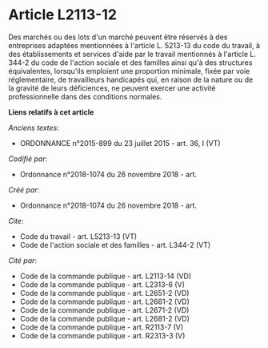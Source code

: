 # Article L2113-12

Des marchés ou des lots d'un marché peuvent être réservés à des entreprises adaptées mentionnées à l'article L. 5213-13 du
code du travail, à des établissements et services d'aide par le travail mentionnés à l'article L. 344-2 du code de l'action
sociale et des familles ainsi qu'à des structures équivalentes, lorsqu'ils emploient une proportion minimale, fixée par voie
réglementaire, de travailleurs handicapés qui, en raison de la nature ou de la gravité de leurs déficiences, ne peuvent
exercer une activité professionnelle dans des conditions normales.

**Liens relatifs à cet article**

_Anciens textes_:

  - ORDONNANCE n°2015-899 du 23 juillet 2015 - art. 36, I (VT)

_Codifié par_:

  - Ordonnance n°2018-1074 du 26 novembre 2018 - art.

_Créé par_:

  - Ordonnance n°2018-1074 du 26 novembre 2018 - art.

_Cite_:

  - Code du travail - art. L5213-13 (VT)
  - Code de l'action sociale et des familles - art. L344-2 (VT)

_Cité par_:

  - Code de la commande publique - art. L2113-14 (VD)
  - Code de la commande publique - art. L2313-6 (V)
  - Code de la commande publique - art. L2651-2 (VD)
  - Code de la commande publique - art. L2661-2 (VD)
  - Code de la commande publique - art. L2671-2 (VD)
  - Code de la commande publique - art. L2681-2 (VD)
  - Code de la commande publique - art. R2113-7 (V)
  - Code de la commande publique - art. R2313-3 (V)

